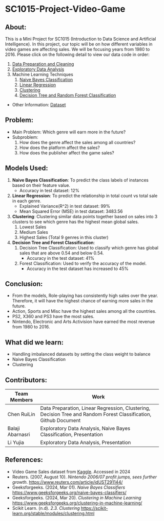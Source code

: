# SC1015-Project-Video-Game
## About:
This is a Mini Project for SC1015 (Introduction to Data Science and Artificial Intelligence). In this project, our topic will be on how different variables in video games are affecting sales. We will be focusing years from 1980 to 2016. Please click on the following detail to view our data code in order:
1. [Data Preparation and Cleaning](https://github.com/RuiLinnnn/SC1015-Project-Video-Game/blob/main/Data%20Preparation%20and%20Cleaning.ipynb)
2. [Exploratory Data Analysis](https://github.com/RuiLinnnn/SC1015-Project-Video-Game/blob/main/Exploratory%20Data%20Analysis.ipynb)
3. Machine Learning Techniques
   1. [Naive Bayes Classification](https://github.com/RuiLinnnn/SC1015-Project-Video-Game/blob/main/Naive%20Bayes%20Classification.ipynb)
   2. [Linear Regression](https://github.com/RuiLinnnn/SC1015-Project-Video-Game/blob/main/Linear%20Regression.ipynb)
   3. [Clustering](https://github.com/RuiLinnnn/SC1015-Project-Video-Game/blob/main/Clustering.ipynb)
   4. [Decision Tree and Random Forest Classification](https://github.com/RuiLinnnn/SC1015-Project-Video-Game/blob/main/Decision%20Tree%20%26%20Random%20Forest%20Classification.ipynb)
* Other Information: [Dataset](https://github.com/RuiLinnnn/SC1015-Project-Video-Game/tree/main/Dataset)
## Problem:
* Main Problem: Which genre will earn more in the future?
* Subproblem:
  1. How does the genre affect the sales among all countries?
  2. How does the platform affect the sales?
  3. How does the publisher affect the game sales?
## Models Used:
1. **Naive Bayes Classification**: To predict the class labels of instances based on their feature value.
   * Accuracy in test dataset: 12%
2. **Linear Regression**: To predict the relationship in total count vs total sale in each genre.
   * Explained Variance(R^2) in test dataset: 99%
   * Mean Squared Error (MSE) in test dataset: 3483.56
3. **Clustering**: Clustering similar data points together based on sales into 3 clusters to see which genre has the highest mean global sales.
   1. Lowest Sales
   2. Medium Sales
   3. Highest Sales (Total 9 genres in this cluster)
4. **Decision Tree and Forest Classification**: 
   1. Decision Tree Classification: Used to classify which genre has global sales that are above 0.54 and below 0.54.
      * Accuracy in the test dataset: 41%
   2. Forest Classification: Used to verify the accuracy of the model.
      * Accuracy in the test dataset has increased to 45%
## Conclusion:
* From the models, Role-playing has consistently high sales over the year. Therefore, it will have the highest chance of earning more sales in the future.
* Action, Sports and Misc have the highest sales among all the countries.
* PS2, X360 and PS3 have the most sales.
* Nintendo, Electronic and Arts Activision have earned the most revenue from 1980 to 2016.
## What did we learn:
* Handling imbalanced datasets by setting the class weight to balance
* Naive Bayes Classification
* Clustering
## Contributors:
| Team Members | Work |
| -------- | -------- |
| Chen RuiLin | Data Preparation, Linear Regression, Clustering, Decision Tree and Random Forest Classification, Github Document |
| Balaji Abarnasri | Exploratory Data Analysis, Naive Bayes Classification, Presentation |
| Li Yujia | Exploratory Data Analysis, Presentation |

## References:
* Video Game Sales dataset from [Kaggle](https://www.kaggle.com/datasets/gregorut/videogamesales). Accessed in 2024
* Reuters. (2007, August 10). *Nintendo 2006/07 profit jumps, sees further growth*. <https://www.reuters.com/article/idUST291144/>
* Geeksforgeeks. (2024, Mar 01). *Naive Bayes Classifiers* <https://www.geeksforgeeks.org/naive-bayes-classifiers/>
* Geeksforgeeks. (2024, Mar 20). *Clustering in Machine Learning* <https://www.geeksforgeeks.org/clustering-in-machine-learning/>
* Scikit Learn. (n.d). *2.3. Clustering* <https://scikit-learn.org/stable/modules/clustering.html>
